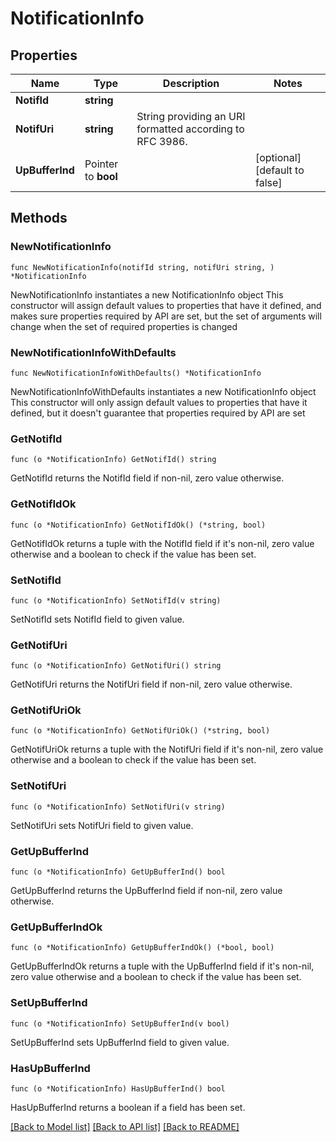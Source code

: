 # NotificationInfo

## Properties

Name | Type | Description | Notes
------------ | ------------- | ------------- | -------------
**NotifId** | **string** |  | 
**NotifUri** | **string** | String providing an URI formatted according to RFC 3986. | 
**UpBufferInd** | Pointer to **bool** |  | [optional] [default to false]

## Methods

### NewNotificationInfo

`func NewNotificationInfo(notifId string, notifUri string, ) *NotificationInfo`

NewNotificationInfo instantiates a new NotificationInfo object
This constructor will assign default values to properties that have it defined,
and makes sure properties required by API are set, but the set of arguments
will change when the set of required properties is changed

### NewNotificationInfoWithDefaults

`func NewNotificationInfoWithDefaults() *NotificationInfo`

NewNotificationInfoWithDefaults instantiates a new NotificationInfo object
This constructor will only assign default values to properties that have it defined,
but it doesn't guarantee that properties required by API are set

### GetNotifId

`func (o *NotificationInfo) GetNotifId() string`

GetNotifId returns the NotifId field if non-nil, zero value otherwise.

### GetNotifIdOk

`func (o *NotificationInfo) GetNotifIdOk() (*string, bool)`

GetNotifIdOk returns a tuple with the NotifId field if it's non-nil, zero value otherwise
and a boolean to check if the value has been set.

### SetNotifId

`func (o *NotificationInfo) SetNotifId(v string)`

SetNotifId sets NotifId field to given value.


### GetNotifUri

`func (o *NotificationInfo) GetNotifUri() string`

GetNotifUri returns the NotifUri field if non-nil, zero value otherwise.

### GetNotifUriOk

`func (o *NotificationInfo) GetNotifUriOk() (*string, bool)`

GetNotifUriOk returns a tuple with the NotifUri field if it's non-nil, zero value otherwise
and a boolean to check if the value has been set.

### SetNotifUri

`func (o *NotificationInfo) SetNotifUri(v string)`

SetNotifUri sets NotifUri field to given value.


### GetUpBufferInd

`func (o *NotificationInfo) GetUpBufferInd() bool`

GetUpBufferInd returns the UpBufferInd field if non-nil, zero value otherwise.

### GetUpBufferIndOk

`func (o *NotificationInfo) GetUpBufferIndOk() (*bool, bool)`

GetUpBufferIndOk returns a tuple with the UpBufferInd field if it's non-nil, zero value otherwise
and a boolean to check if the value has been set.

### SetUpBufferInd

`func (o *NotificationInfo) SetUpBufferInd(v bool)`

SetUpBufferInd sets UpBufferInd field to given value.

### HasUpBufferInd

`func (o *NotificationInfo) HasUpBufferInd() bool`

HasUpBufferInd returns a boolean if a field has been set.


[[Back to Model list]](../README.md#documentation-for-models) [[Back to API list]](../README.md#documentation-for-api-endpoints) [[Back to README]](../README.md)


